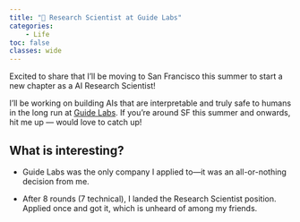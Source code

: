 ```yaml
---
title: "🎉 Research Scientist at Guide Labs"
categories: 
    - Life
toc: false
classes: wide
---
```


Excited to share that I’ll be moving to San Francisco this summer to 
start a new chapter as a AI Research Scientist!

I’ll be working on building AIs that are 
interpretable and truly safe to humans in the long run at [Guide Labs](https://www.guidelabs.ai/). 
If you’re around SF this summer and onwards, hit me up — would love to catch up!

## What is interesting?

- Guide Labs was the only company I applied to—it was an all-or-nothing decision from me.

- After 8 rounds (7 technical), I landed the Research Scientist position. Applied once and got it, which is unheard of among my friends.
